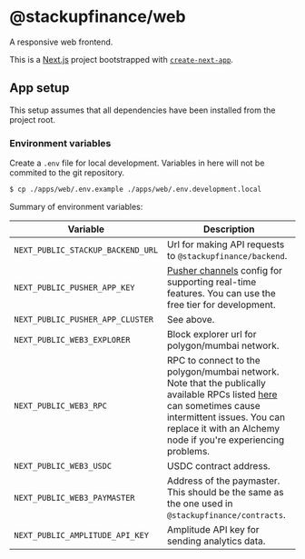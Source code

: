 # @stackupfinance/web

A responsive web frontend.

This is a [Next.js](https://nextjs.org/) project bootstrapped with [`create-next-app`](https://github.com/vercel/next.js/tree/canary/packages/create-next-app).

## App setup

This setup assumes that all dependencies have been installed from the project root.

### Environment variables

Create a `.env` file for local development. Variables in here will not be commited to the git repository.

```bash
$ cp ./apps/web/.env.example ./apps/web/.env.development.local
```

Summary of environment variables:

| Variable                          | Description                                                                                                                                                                                                                                                                                  |
| --------------------------------- | -------------------------------------------------------------------------------------------------------------------------------------------------------------------------------------------------------------------------------------------------------------------------------------------- |
| `NEXT_PUBLIC_STACKUP_BACKEND_URL` | Url for making API requests to `@stackupfinance/backend`.                                                                                                                                                                                                                                    |
| `NEXT_PUBLIC_PUSHER_APP_KEY`      | [Pusher channels](https://pusher.com/channels) config for supporting real-time features. You can use the free tier for development.                                                                                                                                                          |
| `NEXT_PUBLIC_PUSHER_APP_CLUSTER`  | See above.                                                                                                                                                                                                                                                                                   |
| `NEXT_PUBLIC_WEB3_EXPLORER`       | Block explorer url for polygon/mumbai network.                                                                                                                                                                                                                                               |
| `NEXT_PUBLIC_WEB3_RPC`            | RPC to connect to the polygon/mumbai network. Note that the publically available RPCs listed [here](https://docs.polygon.technology/docs/develop/network-details/network/) can sometimes cause intermittent issues. You can replace it with an Alchemy node if you're experiencing problems. |
| `NEXT_PUBLIC_WEB3_USDC`           | USDC contract address.                                                                                                                                                                                                                                                                       |
| `NEXT_PUBLIC_WEB3_PAYMASTER`      | Address of the paymaster. This should be the same as the one used in `@stackupfinance/contracts`.                                                                                                                                                                                            |
| `NEXT_PUBLIC_AMPLITUDE_API_KEY`   | Amplitude API key for sending analytics data.                                                                                                                                                                                                                                                |
